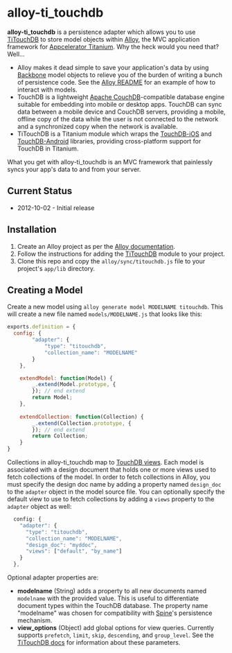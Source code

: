 alloy-ti_touchdb
================

**alloy-ti_touchdb** is a persistence adapter which allows you to use 
[TiTouchDB](https://github.com/pegli/ti_touchdb) to store model objects
within [Alloy](https://github.com/appcelerator/alloy), the MVC application
framework for [Appcelerator Titanium](http://www.appcelerator.com/platform).
Why the heck would you need that?  Well...

* Alloy makes it dead simple to save your application's data by using
  [Backbone](http://backbonejs.org/) model objects to relieve you
  of the burden of writing a bunch of persistence code.  See the
  [Alloy README](https://github.com/appcelerator/alloy/blob/master/README.md#working-with-models--collections)
  for an example of how to interact with models.
* TouchDB is a lightweight [Apache CouchDB](http://couchdb.apache.org/)-compatible
  database engine suitable for embedding into mobile or desktop apps.
  TouchDB can sync data between a mobile device and CouchDB servers, providing
  a mobile, offline copy of the data while the user is not connected to the
  network and a synchronized copy when the network is available.
* TiTouchDB is a Titanium module which wraps the [TouchDB-iOS](http://labs.couchbase.com/TouchDB-iOS/)
  and [TouchDB-Android](https://github.com/couchbaselabs/TouchDB-Android)
  libraries, providing cross-platform support for TouchDB in Titanium.

What you get with alloy-ti_touchdb is an MVC framework that painlessly syncs
your app's data to and from your server.

Current Status
--------------

* 2012-10-02 - Initial release

Installation
------------

1. Create an Alloy project as per the [Alloy documentation](https://github.com/appcelerator/alloy/blob/master/README.md).
1. Follow the instructions for adding the [TiTouchDB](https://github.com/pegli/ti_touchdb/wiki) module to your project.
1. Clone this repo and copy the `alloy/sync/titouchdb.js` file to your project's `app/lib` directory.

Creating a Model
----------------

Create a new model using `alloy generate model MODELNAME titouchdb`.  This will create a new file named
`models/MODELNAME.js` that looks like this:

```javascript
exports.definition = {
  config: {
		"adapter": {
			"type": "titouchdb",
			"collection_name": "MODELNAME"
		}
	},		

	extendModel: function(Model) {		
		_.extend(Model.prototype, {
		}); // end extend
		return Model;
	},
	
	extendCollection: function(Collection) {		
		_.extend(Collection.prototype, {
		}); // end extend
		return Collection;
	}
}
```

Collections in alloy-ti_touchdb map to [TouchDB views](http://guide.couchdb.org/draft/views.html).
Each model is associated with a design document that holds one or more views used to fetch collections
of the model.  In order to fetch collections in Alloy, you must specify the design doc name by adding
a property named `design_doc` to the `adapter` object in the model source file.  You can optionally
specify the default view to use to fetch collections by adding a `views` property to the `adapter`
object as well:

```javascript
  config: {
    "adapter": {
      "type": "titouchdb",
      "collection_name": "MODELNAME",
      "design_doc": "myddoc",
      "views": ["default", "by_name"]
    }
  },
```

Optional adapter properties are:

* **modelname** (String)  adds a property to all new documents named `modelname` with the provided
  value.  This is useful to differentiate document types within the TouchDB database.  The property
  name "modelname" was chosen for compatibility with [Spine](http://spinejs.com/)'s persistence mechanism.
* **view_options** (Object) add global options for view queries.  Currently supports `prefetch`, `limit`, 
  `skip`, `descending`, and `group_level`.  See the [TiTouchDB docs](https://github.com/pegli/ti_touchdb/blob/master/mobile/noarch/documentation/index.md)
  for information about these parameters.


